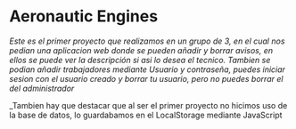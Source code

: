 # Aeronautic Engines

_Este es el primer proyecto que realizamos en un grupo de 3, en el cual nos pedian una aplicacion web donde se pueden añadir y borrar avisos, en ellos se puede ver la descripción si asi lo desea el tecnico.
Tambien se podian añadir trabajadores mediante Usuario y contraseña, puedes iniciar sesion con el usuario creado y borrar tu usuario, pero no puedes borrar el del administrador_

_Tambien hay que destacar que al ser el primer proyecto no hicimos uso de la base de datos, lo guardabamos en el LocalStorage mediante JavaScript
